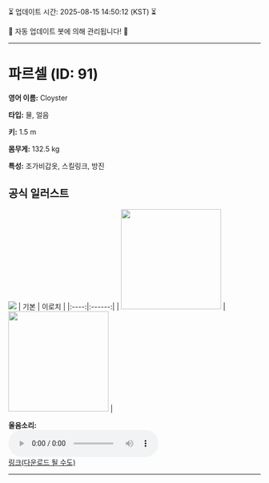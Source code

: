 
⏳ 업데이트 시간: 2025-08-15 14:50:12 (KST) ⏳

🤖 자동 업데이트 봇에 의해 관리됩니다! 🤖

---

# 파르셀 (ID: 91)
**영어 이름:** Cloyster

**타입:** 물, 얼음

**키:** 1.5 m

**몸무게:** 132.5 kg

**특성:** 조가비갑옷, 스킬링크, 방진

## 공식 일러스트
![](https://raw.githubusercontent.com/PokeAPI/sprites/master/sprites/pokemon/other/official-artwork/91.png)
| 기본 | 이로치 |
|:----:|:------:|
| <img src="http://play.pokemonshowdown.com/sprites/ani/cloyster.gif" width="200"> | <img src="http://play.pokemonshowdown.com/sprites/ani-shiny/cloyster.gif" width="200"> |

**울음소리:**<br><audio controls src="https://raw.githubusercontent.com/PokeAPI/cries/main/cries/pokemon/latest/91.ogg"></audio><br> [링크(다운로드 될 수도)](https://raw.githubusercontent.com/PokeAPI/cries/main/cries/pokemon/latest/91.ogg)


---

